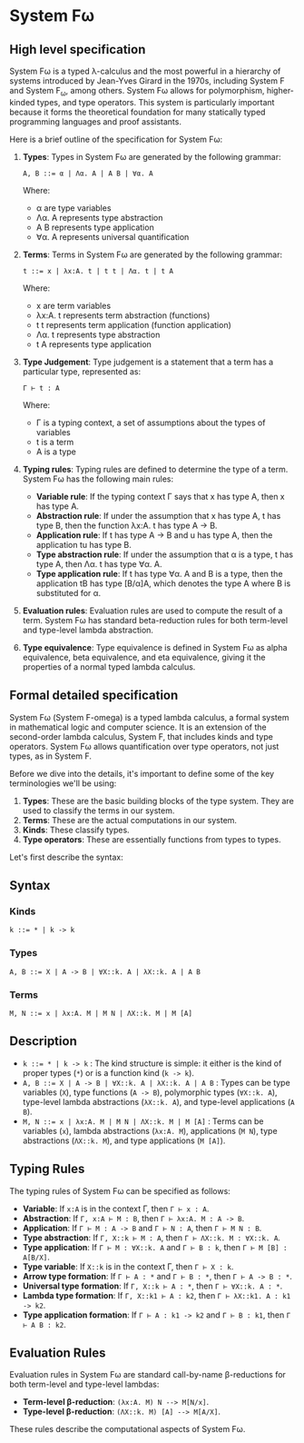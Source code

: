 # System Fω

## High level specification

System Fω is a typed λ-calculus and the most powerful in a hierarchy of systems introduced by Jean-Yves Girard in the 1970s, including System F and System F<sub>ω</sub>, among others. System Fω allows for polymorphism, higher-kinded types, and type operators. This system is particularly important because it forms the theoretical foundation for many statically typed programming languages and proof assistants.

Here is a brief outline of the specification for System Fω:

1. **Types**: Types in System Fω are generated by the following grammar:

    ```
    A, B ::= α | Λα. A | A B | ∀α. A
    ```

    Where:
    - α are type variables
    - Λα. A represents type abstraction
    - A B represents type application
    - ∀α. A represents universal quantification

2. **Terms**: Terms in System Fω are generated by the following grammar:

    ```
    t ::= x | λx:A. t | t t | Λα. t | t A
    ```

    Where:
    - x are term variables
    - λx:A. t represents term abstraction (functions)
    - t t represents term application (function application)
    - Λα. t represents type abstraction
    - t A represents type application

3. **Type Judgement**: Type judgement is a statement that a term has a particular type, represented as:

    ```
    Γ ⊢ t : A
    ```

    Where:
    - Γ is a typing context, a set of assumptions about the types of variables
    - t is a term
    - A is a type

4. **Typing rules**: Typing rules are defined to determine the type of a term. System Fω has the following main rules:
    - **Variable rule**: If the typing context Γ says that x has type A, then x has type A.
    - **Abstraction rule**: If under the assumption that x has type A, t has type B, then the function λx:A. t has type A → B.
    - **Application rule**: If t has type A → B and u has type A, then the application tu has type B.
    - **Type abstraction rule**: If under the assumption that α is a type, t has type A, then Λα. t has type ∀α. A.
    - **Type application rule**: If t has type ∀α. A and B is a type, then the application tB has type [B/α]A, which denotes the type A where B is substituted for α.

5. **Evaluation rules**: Evaluation rules are used to compute the result of a term. System Fω has standard beta-reduction rules for both term-level and type-level lambda abstraction.

6. **Type equivalence**: Type equivalence is defined in System Fω as alpha equivalence, beta equivalence, and eta equivalence, giving it the properties of a normal typed lambda calculus.

## Formal detailed specification

System Fω (System F-omega) is a typed lambda calculus, a formal system in mathematical logic and computer science. It is an extension of the second-order lambda calculus, System F, that includes kinds and type operators. System Fω allows quantification over type operators, not just types, as in System F.

Before we dive into the details, it's important to define some of the key terminologies we'll be using:

1. **Types**: These are the basic building blocks of the type system. They are used to classify the terms in our system.
2. **Terms**: These are the actual computations in our system.
3. **Kinds**: These classify types.
4. **Type operators**: These are essentially functions from types to types.

Let's first describe the syntax:

## Syntax

### Kinds

```
k ::= * | k -> k
```

### Types

```
A, B ::= X | A -> B | ∀X::k. A | λX::k. A | A B
```

### Terms

```
M, N ::= x | λx:A. M | M N | ΛX::k. M | M [A]
```

## Description

- `k ::= * | k -> k` : The kind structure is simple: it either is the kind of proper types (`*`) or is a function kind (`k -> k`).
- `A, B ::= X | A -> B | ∀X::k. A | λX::k. A | A B` : Types can be type variables (`X`), type functions (`A -> B`), polymorphic types (`∀X::k. A`), type-level lambda abstractions (`λX::k. A`), and type-level applications (`A B`).
- `M, N ::= x | λx:A. M | M N | ΛX::k. M | M [A]` : Terms can be variables (`x`), lambda abstractions (`λx:A. M`), applications (`M N`), type abstractions (`ΛX::k. M`), and type applications (`M [A]`).

## Typing Rules

The typing rules of System Fω can be specified as follows:

- **Variable**: If `x:A` is in the context Γ, then `Γ ⊢ x : A`.
- **Abstraction**: If `Γ, x:A ⊢ M : B`, then `Γ ⊢ λx:A. M : A -> B`.
- **Application**: If `Γ ⊢ M : A -> B` and `Γ ⊢ N : A`, then `Γ ⊢ M N : B`.
- **Type abstraction**: If `Γ, X::k ⊢ M : A`, then `Γ ⊢ ΛX::k. M : ∀X::k. A`.
- **Type application**: If `Γ ⊢ M : ∀X::k. A` and `Γ ⊢ B : k`, then `Γ ⊢ M [B] : A[B/X]`.
- **Type variable**: If `X::k` is in the context Γ, then `Γ ⊢ X : k`.
- **Arrow type formation**: If `Γ ⊢ A : *` and `Γ ⊢ B : *`, then `Γ ⊢ A -> B : *`.
- **Universal type formation**: If `Γ, X::k ⊢ A : *`, then `Γ ⊢ ∀X::k. A : *`.
- **Lambda type formation**: If `Γ, X::k1 ⊢ A : k2`, then `Γ ⊢ λX::k1. A : k1 -> k2`.
- **Type application formation**: If `Γ ⊢ A : k1 -> k2` and `Γ ⊢ B : k1`, then `Γ ⊢ A B : k2`.

## Evaluation Rules

Evaluation rules in System Fω are standard call-by-name β-reductions for both term-level and type-level lambdas:

- **Term-level β-reduction**: `(λx:A. M) N --> M[N/x]`.
- **Type-level β-reduction**: `(ΛX::k. M) [A] --> M[A/X]`.

These rules describe the computational aspects of System Fω.
